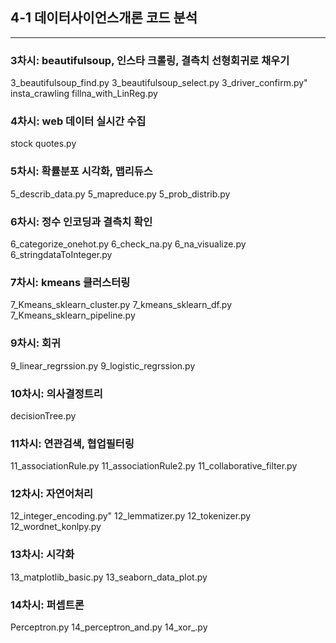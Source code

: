 ## 4-1 데이터사이언스개론 코드 분석

***

### 3차시: beautifulsoup, 인스타 크롤링, 결측치 선형회귀로 채우기
3_beautifulsoup_find.py
3_beautifulsoup_select.py
3_driver_confirm.py"
insta_crawling
fillna_with_LinReg.py

### 4차시: web 데이터 실시간 수집
stock quotes.py

### 5차시: 확률분포 시각화, 맵리듀스
5_describ_data.py
5_mapreduce.py
5_prob_distrib.py

### 6차시: 정수 인코딩과 결측치 확인
6_categorize_onehot.py
6_check_na.py
6_na_visualize.py
6_stringdataToInteger.py

### 7차시: kmeans 클러스터링
7_Kmeans_sklearn_cluster.py
7_kmeans_sklearn_df.py
7_Kmeans_sklearn_pipeline.py

### 9차시: 회귀
9_linear_regrssion.py
9_logistic_regrssion.py

### 10차시: 의사결정트리
decisionTree.py

### 11차시: 연관검색, 협업필터링
11_associationRule.py
11_associationRule2.py
11_collaborative_filter.py

### 12차시: 자연어처리
12_integer_encoding.py"
12_lemmatizer.py
12_tokenizer.py
12_wordnet_konlpy.py

### 13차시: 시각화
13_matplotlib_basic.py
13_seaborn_data_plot.py

### 14차시: 퍼셉트론
Perceptron.py
14_perceptron_and.py
14_xor_.py
